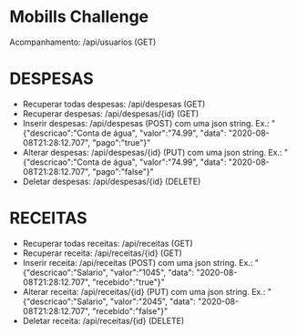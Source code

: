 # Mobills Challenge

Acompanhamento: /api/usuarios (GET)

# DESPESAS
- Recuperar todas despesas: /api/despesas (GET)
- Recuperar despesas: /api/despesas/{id} (GET)
- Inserir despesas: /api/despesas (POST) com uma json string. Ex.:
  "{\"descricao\":\"Conta de água\", \"valor\":\"74.99\", \"data\": \"2020-08-08T21:28:12.707\", \"pago\":\"true\"}"
- Alterar despesas: /api/despesas/{id} (PUT) com uma json string. Ex.:
  "{\"descricao\":\"Conta de água\", \"valor\":\"74.99\", \"data\": \"2020-08-08T21:28:12.707\", \"pago\":\"false\"}"
- Deletar despesas: /api/despesas/{id} (DELETE)

# RECEITAS
- Recuperar todas receitas: /api/receitas (GET)
- Recuperar receita: /api/receitas/{id} (GET)
- Inserir receita: /api/receitas (POST) com uma json string. Ex.:
  "{\"descricao\":\"Salario\", \"valor\":\"1045\", \"data\": \"2020-08-08T21:28:12.707\", \"recebido\":\"true\"}"
- Alterar receita: /api/receitas/{id} (PUT) com uma json string. Ex.:
  "{\"descricao\":\"Salario\", \"valor\":\"2045\", \"data\": \"2020-08-08T21:28:12.707\", \"recebido\":\"false\"}"
- Deletar receita: /api/receitas/{id} (DELETE)
